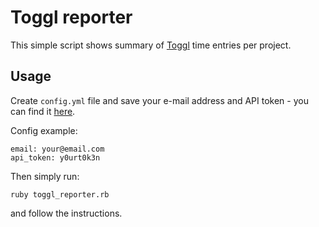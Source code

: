 Toggl reporter
==============

This simple script shows summary of [Toggl](https://www.toggl.com/) time entries per project.

## Usage

Create <code>config.yml</code> file and save your e-mail address and API token - you can find it [here](https://www.toggl.com/app/profile).

Config example:
```
email: your@email.com
api_token: y0urt0k3n
```

Then simply run:
```
ruby toggl_reporter.rb
```

and follow the instructions.
